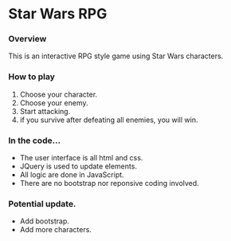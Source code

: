 # Star Wars RPG

### Overview
This is an interactive RPG style game using Star Wars characters.   

### How to play
1. Choose your character.  
2. Choose your enemy.
3. Start attacking.
4. if you survive after defeating all enemies, you will win.

### In the code...
- The user interface is all html and css.   
- JQuery is used to update elements.  
- All logic are done in JavaScript.  
- There are no bootstrap nor reponsive coding involved.

### Potential update.
- Add bootstrap.
- Add more characters.